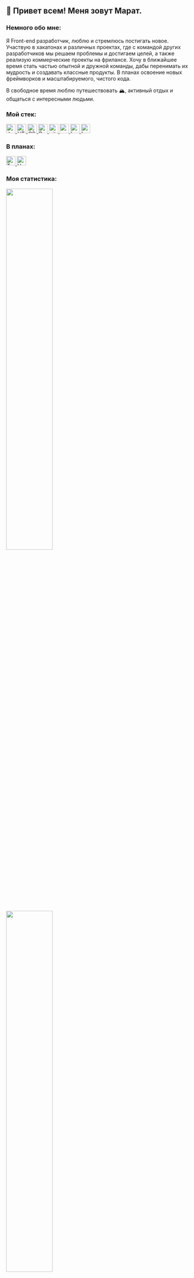 <h2>👋 Привет всем! Меня зовут Марат.</h2>

<h3>Немного обо мне:</h3>

Я Front-end разработчик, люблю и стремлюсь постигать новое.
<br/>
Участвую в хакатонах и различных проектах, где с командой других разработчиков мы решаем проблемы и достигаем целей, а также реализую коммерческие проекты на фрилансе.
Хочу в ближайшее время стать частью опытной и дружной команды, дабы перенимать их мудрость и создавать классные продукты.
В планах освоение новых фреймворков и масштабируемого, чистого кода.

В свободное время люблю путешествовать 🏔, активный отдых и общаться с интересными людьми.

<h3>Мой стек:</h3>
<a href="https://developer.mozilla.org/en-US/docs/Web/JavaScript" title="JavaScript">
    <img src="https://img.shields.io/badge/JavaScript-282C34?logo=javascript&logoColor=F7DF1E" alt="JavaScript logo" title="JavaScript" height="25" />
</a> 
<a href="https://developer.mozilla.org/ru/docs/Glossary/HTML5" title="HTML5">
    <img src="https://img.shields.io/badge/HTML5-282C34?logo=html5&logoColor=E34F26" alt="HTML5 logo" title="HTML5" height="25" />
</a>
<a href="https://www.w3schools.com/css/" title="css">
    <img src="https://img.shields.io/badge/CSS3-282C34?logo=css3&logoColor=1572B6" alt="CSS3 logo" title="CSS3" height="25" />
</a>
<a href="https://reactjs.org/" title="React">
    <img src="https://img.shields.io/badge/React-282C34?logo=react&logoColor=61DAFB" alt="React logo" title="React Native" height="25" />
</a>
<a href="https://github.com/git" title="git">
    <img src="https://img.shields.io/badge/git-282C34?logo=git&logoColor=F05032" alt="git logo" title="git" height="25" />
</a>
<a href="https://code.visualstudio.com/" title="VS Code>
    <img src="https://img.shields.io/badge/VS%20Code-282C34?logo=visual-studio-code&logoColor=007ACC" alt="Visual Studio Code logo" title="Visual Studio Code" height="25" />
</a>
<a href="https://webpack.js.org/" title="webpack">
    <img src="https://img.shields.io/badge/webpack-282C34?logo=webpack&logoColor=61DAFB" alt="webpack logo" title="webpack" height="25" />
</a>
<a href="https://babeljs.io/" title="babel">
    <img src="https://img.shields.io/badge/babel-282C34?logo=babel&logoColor=F7DF1E" alt="babel logo" title="babel" height="25" />
</a>
<a href="https://sass-lang.com/" title="sass>
    <img src="https://img.shields.io/badge/Sass-282C34?logo=sass&logoColor=CC6699" alt="Sass logo" title="Sass" height="25" />
</a>
<a href="https://lesscss.org/" title="less">
    <img src="https://img.shields.io/badge/Less-282C34?logo=less&logoColor=007ACC" alt="Less logo" title="Less" height="25" />
</a>
<h3>В планах:</h3>
<a href="https://www.typescriptlang.org/" title="typescript">
    <img src="https://img.shields.io/badge/typescript-282C34?logo=typescript&logoColor=007ACC" alt="TypeScript logo" title="TypeScript" height="25" />
</a>
<a href="https://ru.vuejs.org" title="vue">
    <img src="https://img.shields.io/badge/Vue.js-282C34?logo=Vue.js&logoColor=47A248" alt="Vue logo" title="Vue" height="25" />
</a>

<h3>Моя статистика:</h3>
<p>
    <img height="50%" width="auto" src ="https://github-readme-stats.vercel.app/api?username=kanapinm&hide_border=true&bg_color=00000000&show_icons=true&hide=issues,contribs">
    <img height="50%" width="auto" src ="https://github-readme-stats.vercel.app/api/top-langs/?username=kanapinm&layout=compact&hide_border=true&theme=darcula&bg_color=00000000&langs_count=6&hide=jupyter&exclude_repo=Pacman-AI">
</p>

<h3>Мои контакты:</h3>
    <a href="https://t.me/KanapinM" title="Связаться в Telegram">
    <img src="https://img.shields.io/badge/@KanapinM-ffffff?logo=Telegram&logoColor=229ED9" alt="telegram" title="telegram @KanapinM" height="25" />
    </a>
&nbsp;
    <a href="mailto:kanapinmarat@yandex.ru" title="Связаться по почте">
    <img src="https://img.shields.io/badge/kanapinmarat@yandex.ru-ffffff?logo=usps&logoColor=ff0000" alt="mail kanapinmarat@yandex.ru" title="mail" height="25" />
    </a>
&nbsp;
